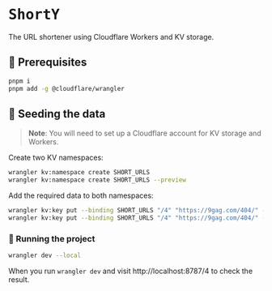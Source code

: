 # <kbd><samp>ShortY</samp></kbd>

The URL shortener using Cloudflare Workers and KV storage.

## 🕺 Prerequisites

```bash
pnpm i
pnpm add -g @cloudflare/wrangler
```

## 🌱 Seeding the data

> **Note**: You will need to set up a Cloudflare account for KV storage and Workers.

Create two KV namespaces:

```bash
wrangler kv:namespace create SHORT_URLS
wrangler kv:namespace create SHORT_URLS --preview
```

Add the required data to both namespaces:

```bash
wrangler kv:key put --binding SHORT_URLS "/4" "https://9gag.com/404/" --preview false
wrangler kv:key put --binding SHORT_URLS "/4" "https://9gag.com/404/" --preview
```

### 🚀 Running the project

```bash
wrangler dev --local
```

When you run `wrangler dev` and visit http://localhost:8787/4 to check the result.
